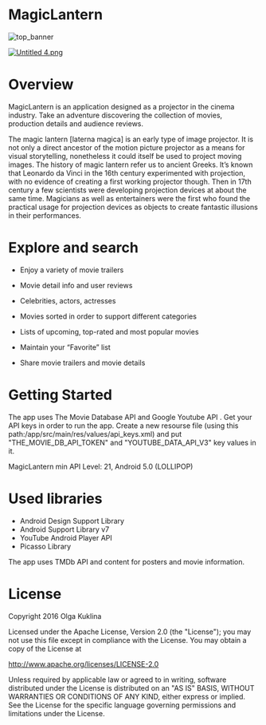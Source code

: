MagicLantern 
======

![top_banner](https://s25.postimg.org/ab9en0we7/Font_Awesome_f13d_0_128.png)

[![Untitled 4.png](https://s15.postimg.org/qv0uoj58r/Untitled_4.png)](https://postimg.org/image/46bnoynuv/)

Overview
======
MagicLantern is an application designed as a projector in the cinema industry. Take an adventure discovering the collection of movies, production details and audience reviews.


The magic lantern [laterna magica] is an early type of image projector. It is not only a direct ancestor of the motion picture projector as a means for visual storytelling, nonetheless it could itself be used to project moving images. The history of magic lantern refer us to ancient Greeks. It’s known that Leonardo da Vinci in the 16th century experimented with projection, with no evidence of creating a first working projector though. Then in 17th century a few scientists were developing projection devices at about the same time. Magicians as well as entertainers were the first who found the practical usage for projection devices as objects to create fantastic illusions in their performances.

Explore and search
======
* Enjoy a variety of movie trailers 

* Movie detail info and user reviews 

* Celebrities, actors, actresses

* Movies sorted in order to support different categories

* Lists of upcoming, top-rated and most popular movies

* Maintain your “Favorite” list

* Share movie trailers and movie details

Getting Started
======
The app uses The Movie Database API and Google Youtube API . Get your API keys in order to run the app. Create a new resourse file (using this path:/app/src/main/res/values/api_keys.xml) and put "THE_MOVIE_DB_API_TOKEN" and "YOUTUBE_DATA_API_V3" key values in it.

MagicLantern min API Level: 21, Android 5.0 (LOLLIPOP)

Used libraries
======
* Android Design Support Library
* Android Support Library v7
* YouTube Android Player API
* Picasso Library

The app uses TMDb API and content for posters and movie information.

License
======
Copyright 2016 Olga Kuklina

Licensed under the Apache License, Version 2.0 (the "License"); you may not use this file except in compliance with the License. You may obtain a copy of the License at

http://www.apache.org/licenses/LICENSE-2.0

Unless required by applicable law or agreed to in writing, software distributed under the License is distributed on an "AS IS" BASIS, WITHOUT WARRANTIES OR CONDITIONS OF ANY KIND, either express or implied. See the License for the specific language governing permissions and limitations under the License.



